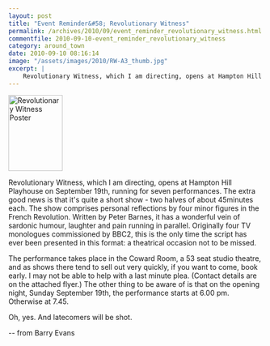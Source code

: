 ```yaml
---
layout: post
title: "Event Reminder&#58; Revolutionary Witness"
permalink: /archives/2010/09/event_reminder_revolutionary_witness.html
commentfile: 2010-09-10-event_reminder_revolutionary_witness
category: around_town
date: 2010-09-10 08:16:14
image: "/assets/images/2010/RW-A3_thumb.jpg"
excerpt: |
    Revolutionary Witness, which I am directing, opens at Hampton Hill Playhouse on September 19th, running for seven performances. The extra good news is that it's quite a short show - two halves of about 45minutes each. The show comprises personal reflections by four minor figures in the French Revolution.
---
```


<a href="/assets/images/2010/RW-A3.jpg" title="See larger version of - Poster"><img src="/assets/images/2010/RW-A3_thumb.jpg" width="107" height="150" alt="Revolutionary Witness Poster" class="photo right" /></a>

Revolutionary Witness, which I am directing, opens at Hampton Hill Playhouse on September 19th, running for seven performances. The extra good news is that it's quite a short show - two halves of about 45minutes each. The show comprises personal reflections by four minor figures in the French Revolution. Written by Peter Barnes, it has a wonderful vein of sardonic humour, laughter and pain running in parallel. Originally four TV monologues commissioned by BBC2, this is the only time the script has ever been presented in this format: a theatrical occasion not to be missed.

The performance takes place in the Coward Room, a 53 seat studio theatre, and as shows there tend to sell out very quickly, if you want to come, book early. I may not be able to help with a last minute plea. (Contact details are on the attached flyer.) The other thing to be aware of is that on the opening night, Sunday September 19th, the performance starts at 6.00 pm. Otherwise at 7.45.

Oh, yes. And latecomers will be shot.

-- from Barry Evans
